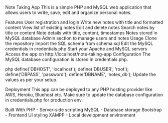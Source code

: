 Note Taking App
This is a simple PHP and MySQL web application that allows users to write, save, edit and organize personal notes.

Features
User registration and login
Write new notes with title and formatted content
View list of existing notes
Edit and delete notes
Search notes by title or content
Note details with title, content, timestamps
Notes stored in MySQL database
Admin section to manage users and notes
Usage
Clone the repository
Import the SQL schema from schema.sql
Edit the MySQL credentials in credentials.php
Start your Apache and MySQL servers
Access the app on http://localhost/note-taking-app
Configuration
The MySQL database configuration is stored in credentials.php.

php
define('DBHOST', 'localhost');
define('DBUSER', 'root'); 
define('DBPASS', 'password');
define('DBNAME', 'notes_db');
Update the values as per your setup.

Deployment
This app can be deployed to any PHP hosting provider like AWS, Heroku, Bluehost etc. Make sure to update the database configuration in credentials.php for production env.

Built With
PHP - Server-side scripting
MySQL - Database storage
Bootstrap - Frontend UI styling
XAMPP - Local development environment
